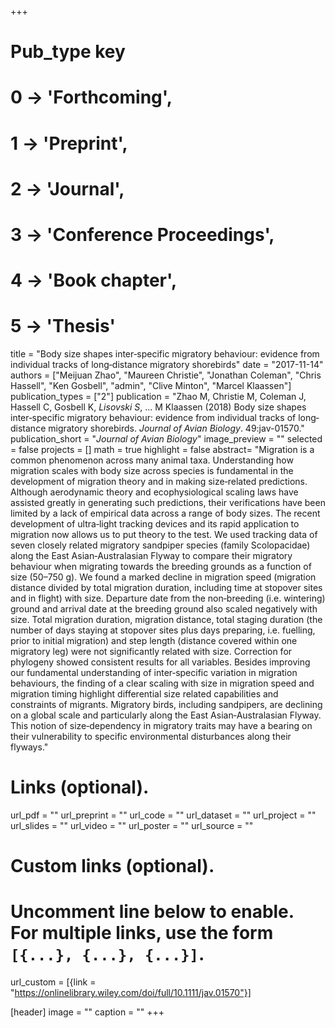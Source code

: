 +++
# Pub_type key
# 0 -> 'Forthcoming',
# 1 -> 'Preprint',
# 2 -> 'Journal',
# 3 -> 'Conference Proceedings',
# 4 -> 'Book chapter',
# 5 -> 'Thesis'
  
title = "Body size shapes inter‐specific migratory behaviour: evidence from individual tracks of long‐distance migratory shorebirds"
date = "2017-11-14"
authors = ["Meijuan Zhao", "Maureen Christie", "Jonathan Coleman", "Chris Hassell", "Ken Gosbell",  "admin", "Clive Minton", "Marcel Klaassen"]
publication_types = ["2"]
publication = "Zhao M, Christie M, Coleman J, Hassell C, Gosbell K, *Lisovski S*, ... M Klaassen (2018) Body size shapes inter‐specific migratory behaviour: evidence from individual tracks of long‐distance migratory shorebirds. _Journal of Avian Biology_. 49:jav-01570."
publication_short = "_Journal of Avian Biology_"
image_preview = ""
selected = false
projects = []
math = true
highlight = false
abstract= "Migration is a common phenomenon across many animal taxa. Understanding how migration scales with body size across species is fundamental in the development of migration theory and in making size‐related predictions. Although aerodynamic theory and ecophysiological scaling laws have assisted greatly in generating such predictions, their verifications have been limited by a lack of empirical data across a range of body sizes. The recent development of ultra‐light tracking devices and its rapid application to migration now allows us to put theory to the test. We used tracking data of seven closely related migratory sandpiper species (family Scolopacidae) along the East Asian‐Australasian Flyway to compare their migratory behaviour when migrating towards the breeding grounds as a function of size (50–750 g). We found a marked decline in migration speed (migration distance divided by total migration duration, including time at stopover sites and in flight) with size. Departure date from the non‐breeding (i.e. wintering) ground and arrival date at the breeding ground also scaled negatively with size. Total migration duration, migration distance, total staging duration (the number of days staying at stopover sites plus days preparing, i.e. fuelling, prior to initial migration) and step length (distance covered within one migratory leg) were not significantly related with size. Correction for phylogeny showed consistent results for all variables. Besides improving our fundamental understanding of inter‐specific variation in migration behaviours, the finding of a clear scaling with size in migration speed and migration timing highlight differential size related capabilities and constraints of migrants. Migratory birds, including sandpipers, are declining on a global scale and particularly along the East Asian‐Australasian Flyway. This notion of size‐dependency in migratory traits may have a bearing on their vulnerability to specific environmental disturbances along their flyways."
  
# Links (optional).
url_pdf = ""
url_preprint = ""
url_code = ""
url_dataset = ""
url_project = ""
url_slides = ""
url_video = ""
url_poster = ""
url_source = ""
  
# Custom links (optional).
#   Uncomment line below to enable. For multiple links, use the form `[{...}, {...}, {...}]`.
url_custom = [{link = "https://onlinelibrary.wiley.com/doi/full/10.1111/jav.01570"}]
  
[header]
image = ""
caption = ""
+++